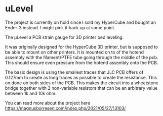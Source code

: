 # uLevel

The project is currently on hold since I sold my HyperCube and bought an Ender-3 instead. I might pick it back up at some point.

The µLevel a PCB strain gauge for 3D printer bed leveling.

It was originally designed for the HyperCube 3D printer, but is supposed to be able to mount on other printers. It is mounted on to of the hotend assembly with the filament/PTFE tube going through the middle of the pcb. This should ensure even pressure from the hotend assembly onto the PCB. 

The basic design is using the smallest traces that JLC PCB offers of 0.127mm to create as long traces as possible to create the resistance. This on done on both sides of the PCB.
This makes the circuit into a wheatstone bridge together with 2 non-variable resistors that can be an arbitrary value between 1k and 10k ohm. 

You can read more about the project here https://magnusborresen.com/index.php/2021/05/27/13103/
